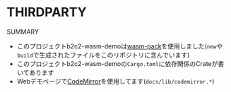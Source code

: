 # THIRDPARTY

SUMMARY  

 - このプロジェクトb2c2-wasm-demoは[wasm-pack](https://github.com/rustwasm/wasm-pack)を使用しました(`new`や`build`で生成されたファイルをこのリポジトリに含んでいます)
 - このプロジェクトb2c2-wasm-demoの`Cargo.toml`に依存関係のCrateが書いてあります
 - Webデモページで[CodeMirror](https://github.com/codemirror/CodeMirror)を使用してます(`docs/lib/codemirror.*`)
